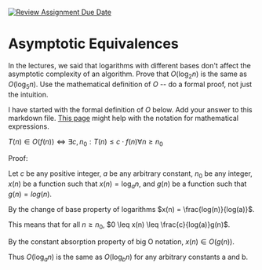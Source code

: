 [![Review Assignment Due Date](https://classroom.github.com/assets/deadline-readme-button-24ddc0f5d75046c5622901739e7c5dd533143b0c8e959d652212380cedb1ea36.svg)](https://classroom.github.com/a/fbkbKZ5N)
# Asymptotic Equivalences

In the lectures, we said that logarithms with different bases don't affect the
asymptotic complexity of an algorithm. Prove that $O(\log_{2} n)$ is the same as
$O(\log_{5} n)$. Use the mathematical definition of $O$ -- do a formal proof,
not just the intuition.

I have started with the formal definition of $O$ below. Add your answer to this
markdown file. [This
page](https://docs.github.com/en/get-started/writing-on-github/working-with-advanced-formatting/writing-mathematical-expressions)
might help with the notation for mathematical expressions.

$T(n) \in O(f(n)) \iff \exists c, n_0: T(n) \leq c \cdot f(n) \forall n \geq n_0$

Proof:

Let $c$ be any positive integer, $a$ be any arbitrary constant, $n_0$ be any integer, $x(n)$ be a function such that $x(n) = \log_{a} n$, and $g(n)$ be a function such that $g(n) = log(n)$.

By the change of base property of logarithms $x(n) = \frac{log(n)}{log(a)}$.

This means that for all $n \geq n_0$, $0 \leq x(n) \leq \frac{c}{log(a)}g(n)$.

By the constant absorption property of big O notation,  $x(n) \in O(g(n))$. 

Thus $O(\log_{a} n)$ is the same as $O(\log_{b} n)$ for any arbitrary constants a and b.
